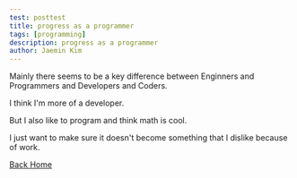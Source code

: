 ```yaml
---
test: posttest
title: progress as a programmer
tags: [programming]
description: progress as a programmer
author: Jaemin Kim
---
```


Mainly there seems to be a key difference between Enginners and Programmers and Developers and Coders.

I think I'm more of a developer.

But I also like to program and think math is cool.

I just want to make sure it doesn't become something that I dislike because of work.

[Back Home](https://jaemnkm.github.io/jekyll-now/)